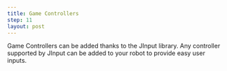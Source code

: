 ```yaml
---
title: Game Controllers
step: 11
layout: post
---
```


Game Controllers can be added thanks to the JInput library. Any controller supported by JInput can be added to your robot to provide easy user inputs. 

<script src="https://gist.github.com/madhephaestus/26a571e332833f23754d.js"></script>